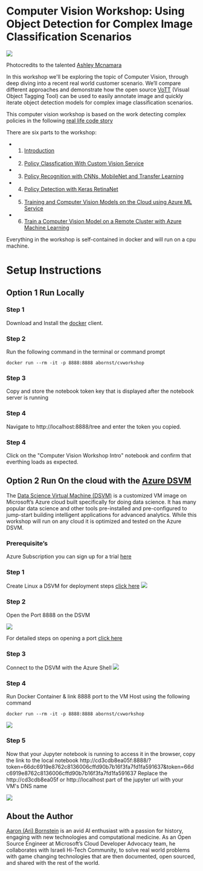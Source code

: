 # Computer Vision Workshop: Using Object Detection for Complex Image Classification Scenarios
![](https://github.com/ashleymcnamara/Developer-Advocate-Bit/blob/master/bit_ai.png?raw=true)

Photocredits to the talented [Ashley Mcnamara](https://github.com/ashleymcnamara/Developer-Advocate-Bit/blob/master/bit_ai.png)

In this workshop we'll be exploring the topic of Computer Vision, through deep diving into a recent real world customer scenario. We’ll compare different approaches and demonstrate how the open source [VoTT](github.com/Microsoft/VoTT) (Visual Object Tagging Tool) can be used to easily annotate image and quickly iterate object detection models for complex image classification scenarios. 
 
This computer vision workshop is based on the work detecting complex policies in the following [real life code story](https://www.microsoft.com/developerblog/2017/07/31/using-object-detection-complex-image-classification-scenarios/)

There are six parts to the workshop:
 - 1) [Introduction](https://github.com/aribornstein/cvworkshop/blob/master/%231%20Computer%20Vision%20Workshop%20Intro.ipynb)
 - 2) [Policy Classfication With Custom Vision Service](https://github.com/aribornstein/cvworkshop/blob/master/%232%20Policy%20Classfication%20With%20Custom%20Vision%20Service.ipynb)
 - 3) [Policy Recognition with CNNs, MobileNet and Transfer Learning](https://github.com/aribornstein/cvworkshop/blob/master/%233%20Policy%20Recognition%20with%20CNNs%2C%20MobileNet%20and%20Transfer%20Learning.ipynb)
 - 4) [Policy Detection with Keras RetinaNet](https://github.com/aribornstein/cvworkshop/blob/master/%234%20Policy%20Detection%20with%20Keras%20RetinaNet.ipynb)
 - 5) [Training and Computer Vision Models on the Cloud using Azure ML Service](https://github.com/aribornstein/cvworkshop/blob/master/%235%20Training%20and%20Computer%20Vision%20Models%20on%20the%20Cloud%20using%20Azure%20ML%20Service.ipynb)
 - 6) [Train a Computer Vision Model on a Remote Cluster with Azure Machine Learning](https://github.com/aribornstein/cvworkshop/blob/master/%235%20Training%20and%20Computer%20Vision%20Models%20on%20the%20Cloud%20using%20Azure%20ML%20Service.ipynb)

Everything in the workshop is self-contained in docker and will run on a cpu machine.

# Setup Instructions

## Option 1 Run Locally 

### Step 1 
Download and Install the [docker](https://www.docker.com) client.

### Step 2
Run the following command in the terminal or command prompt
```
docker run --rm -it -p 8888:8888 abornst/cvworkshop
```
### Step 3 
Copy and store the notebook token key that is displayed after the notebook server is running

### Step 4
Navigate to http://localhost:8888/tree and enter the token you copied.

### Step 4
Click on the "Computer Vision Workshop Intro" notebook and confirm that everthing loads as expected.

## Option 2 Run On the cloud with the [Azure DSVM](https://medium.com/@aribornstein/5-steps-to-more-interactive-deep-learning-79126f089696) 

The [Data Science Virtual Machine (DSVM)](https://docs.microsoft.com/azure/machine-learning/data-science-virtual-machine/overview?WT.mc_id=cvworkshop-github-abornst) is a customized VM image on Microsoft’s Azure cloud built specifically for doing data science. It has many popular data science and other tools pre-installed and pre-configured to jump-start building intelligent applications for advanced analytics. While this workshop will run on any cloud it is optimized and tested on the Azure DSVM.

### Prerequisite’s

Azure Subscription you can sign up for a trial [here](https://azure.microsoft.com/en-us/offers/ms-azr-0044p/?WT.mc_id=medium-blog-abornst)

### Step 1

Create Linux a DSVM for deployment steps [click here](https://docs.microsoft.com/azure/machine-learning/data-science-virtual-machine/dsvm-ubuntu-intro?WT.mc_id=cvworkshop-github-abornst)
![](https://cdn-images-1.medium.com/max/1200/0*jqpjzD7wCqzGk2dR.gif)

### Step 2 

Open the Port 8888 on the DSVM 

![](https://cdn-images-1.medium.com/max/1200/0*B_wWKNZL9UFiZh9K.gif)

For detailed steps on opening a port [click here](https://docs.microsoft.com/en-us/azure/virtual-machines/windows/nsg-quickstart-portal?WT.mc_id=cvworkshop-github-abornst)

### Step 3

Connect to the DSVM with the Azure Shell
![](https://cdn-images-1.medium.com/max/1200/0*dfoVcemzvTHIn4bD.gif)

### Step 4

Run Docker Container & link 8888 port to the VM Host using the following command

```
docker run --rm -it -p 8888:8888 abornst/cvworkshop
```

![](https://cdn-images-1.medium.com/max/1200/0*yJWVZw5dy8h6gj64.gif)

### Step 5

Now that your Jupyter notebook is running to access it in the browser, copy the link to the local notebook http://cd3cdb8ea05f:8888/?token=66dc6919e8762c8136006cffd90b7b16f3fa7fd1fa591637&token=66dc6919e8762c8136006cffd90b7b16f3fa7fd1fa591637
Replace the http://cd3cdb8ea05f or http://localhost part of the jupyter url with your VM's DNS name

![](https://cdn-images-1.medium.com/max/1200/0*6G_Ex_dQt4NU63sE.gif)

## About the Author
[Aaron (Ari) Bornstein](https://medium.com/@aribornstein/what-does-it-mean-to-be-the-first-microsoft-cloud-developer-advocate-in-israel-2156f1d61229) is an avid AI enthusiast with a passion for history, engaging with new technologies and computational medicine. As an Open Source Engineer at Microsoft’s Cloud Developer Advocacy team, he collaborates with Israeli Hi-Tech Community, to solve real world problems with game changing technologies that are then documented, open sourced, and shared with the rest of the world.

